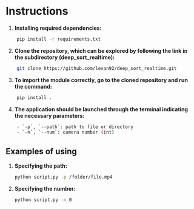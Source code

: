 # Instructions

1) **Installing required dependencies:**
```bash
    pip install -r requirements.txt
```

2) **Сlone the repository, which can be explored by following the link in the subdirectory (deep_sort_realtime):**
```bash
    git clone https://github.com/levan92/deep_sort_realtime.git
```

3) **To import the module correctly, go to the cloned repository and run the command:**
```bash
    pip install .
```

4) **The application should be launched through the terminal indicating the necessary parameters:**
```bash
    - `-p`, `--path`: path to file or directory
    - `-n`, `--num`: camera number (int)
```
## Examples of using

1. **Specifying the path:**
    ```bash
    python script.py -p /folder/file.mp4
    ```
2. **Specifying the number:**
    ```bash
    python script.py -n 0
    ```